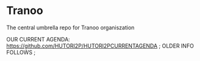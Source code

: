 # Tranoo
The central umbrella repo for Tranoo organiszation

 OUR CURRENT AGENDA: https://github.com/HUTORI2P/HUTORI2PCURRENTAGENDA ; OLDER INFO FOLLOWS ; 
